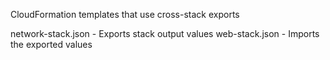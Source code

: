 CloudFormation templates that use cross-stack exports

network-stack.json - Exports stack output values
web-stack.json - Imports the exported values